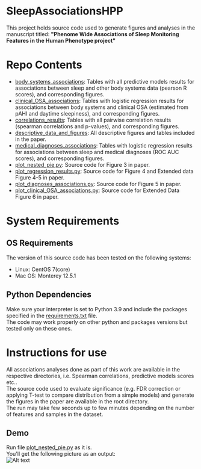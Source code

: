 # SleepAssociationsHPP
This project holds source code used to generate figures and analyses in the manuscript titled: **"Phenome Wide Associations of Sleep Monitoring Features in the Human Phenotype project"**

# Repo Contents
- [body_systems_associations](./body_systems_associations): Tables with all predictive models results for associations between sleep and other body systems data (pearson R scores), and corresponding figures.
- [clinical_OSA_associations](./clinical_OSA_associations): Tables with logistic regression results for associations between body systems and clinical OSA (estimated from pAHI and daytime sleepiness), and corresponding figures.
- [correlations_results](./correlations_results): Tables with all pairwise correlation results (spearman correlations and p-values), and corresponding figures.
- [descriptive_data_and_figures](./descriptive_data_and_figures): All descriptive figures and tables included in the paper.
- [medical_diagnoses_associations](./medical_diagnoses_associations): Tables with logistic regression results for associations between sleep and medical diagnoses (ROC AUC scores), and corresponding figures.
- [plot_nested_pie.py](./plot_nested_pie.py): Source code for Figure 3 in paper.
- [plot_regression_results.py](./plot_regression_results.py): Source code for Figure 4 and Extended data Figure 4-5 in paper.
- [plot_diagnoses_associations.py](./plot_diagnoses_associations.py): Source code for Figure 5 in paper.
- [plot_clinical_OSA_associations.py](./plot_clinical_OSA_associations.py): Source code for Extended Data Figure 6 in paper.

# System Requirements
## OS Requirements
The version of this source code has been tested on the following systems:   
- Linux: CentOS 7(core)  
- Mac OS: Monterey 12.5.1   

## Python Dependencies
Make sure your interpreter is set to Python 3.9 and include the packages specified in the [requirements.txt](./requirements.txt) file.    
The code may work properly on other python and packages versions but tested only on these ones.   

# Instructions for use
All associations analyses done as part of this work are available in the respective directories, i.e. Spearman correlations, predictive models scores etc..    
The source code used to evaluate significance (e.g. FDR correction or applying T-test to compare distribution from a simple models) and generate the figures in the paper are available in the root directory.     
The run may take few seconds up to few minutes depending on the number of features and samples in the dataset.   

## Demo
Run file [plot_nested_pie.py](./plot_nested_pie.py) as it is.   
You'll get the following picture as an output:   
![Alt text](./correlations_results/nested_pie-correlations.png)
